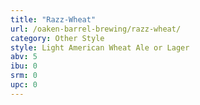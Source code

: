 ```yaml
---
title: "Razz-Wheat"
url: /oaken-barrel-brewing/razz-wheat/
category: Other Style
style: Light American Wheat Ale or Lager
abv: 5
ibu: 0
srm: 0
upc: 0
---
```


